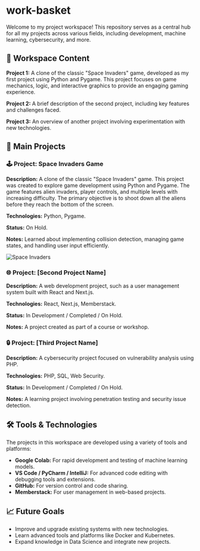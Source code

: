 
# work-basket
Welcome to my project workspace! This repository serves as a central hub for all my projects across various fields, including development, machine learning, cybersecurity, and more.

## 📁 Workspace Content
**Project 1:** A clone of the classic "Space Invaders" game, developed as my first project using Python and Pygame. This project focuses on game mechanics, logic, and interactive graphics to provide an engaging gaming experience.

**Project 2:** A brief description of the second project, including key features and challenges faced.

**Project 3:** An overview of another project involving experimentation with new technologies.

## 🚀 Main Projects

### 🕹️ Project: Space Invaders Game
**Description:** A clone of the classic "Space Invaders" game. This project was created to explore game development using Python and Pygame. The game features alien invaders, player controls, and multiple levels with increasing difficulty. The primary objective is to shoot down all the aliens before they reach the bottom of the screen.

**Technologies:** Python, Pygame.

**Status:** On Hold.

**Notes:** Learned about implementing collision detection, managing game states, and handling user input efficiently.

![Space Invaders](assets/graphics/game_start.png)

### 🌐 Project: [Second Project Name]
**Description:** A web development project, such as a user management system built with React and Next.js.

**Technologies:** React, Next.js, Memberstack.

**Status:** In Development / Completed / On Hold.

**Notes:** A project created as part of a course or workshop.

### 🔒 Project: [Third Project Name]
**Description:** A cybersecurity project focused on vulnerability analysis using PHP.

**Technologies:** PHP, SQL, Web Security.

**Status:** In Development / Completed / On Hold.

**Notes:** A learning project involving penetration testing and security issue detection.

## 🛠️ Tools & Technologies
The projects in this workspace are developed using a variety of tools and platforms:

- **Google Colab:** For rapid development and testing of machine learning models.
- **VS Code / PyCharm / IntelliJ:** For advanced code editing with debugging tools and extensions.
- **GitHub:** For version control and code sharing.
- **Memberstack:** For user management in web-based projects.

## 📈 Future Goals
- Improve and upgrade existing systems with new technologies.
- Learn advanced tools and platforms like Docker and Kubernetes.
- Expand knowledge in Data Science and integrate new projects.
